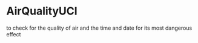 # AirQualityUCI
to check for the quality of air and the time and date for its most dangerous effect
